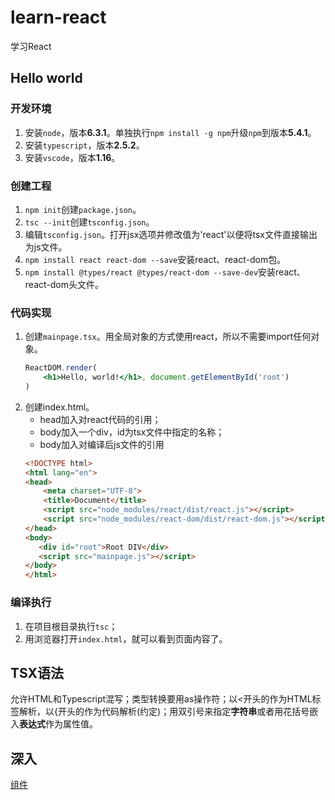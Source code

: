 # learn-react

学习React

## Hello world

### 开发环境

1. 安装`node`，版本**6.3.1**。单独执行`npm install -g npm`升级`npm`到版本**5.4.1**。
1. 安装`typescript`，版本**2.5.2**。
1. 安装`vscode`，版本**1.16**。

### 创建工程

1. `npm init`创建`package.json`。
1. `tsc --init`创建`tsconfig.json`。
1. 编辑`tsconfig.json`。打开jsx选项并修改值为'react'以便将tsx文件直接输出为js文件。
1. `npm install react react-dom --save`安装react、react-dom包。
1. `npm install @types/react @types/react-dom --save-dev`安装react、react-dom头文件。

### 代码实现

1. 创建`mainpage.tsx`。用全局对象的方式使用react，所以不需要import任何对象。
    ```jsx
    ReactDOM.render(
        <h1>Hello, world!</h1>, document.getElementById('root')
    )
    ```
1. 创建index.html。
    * head加入对react代码的引用；
    * body加入一个div，id为tsx文件中指定的名称；
    * body加入对编译后js文件的引用
    ```html
    <!DOCTYPE html>
    <html lang="en">
    <head>
        <meta charset="UTF-8">
        <title>Document</title>
        <script src="node_modules/react/dist/react.js"></script>    
        <script src="node_modules/react-dom/dist/react-dom.js"></script>
    </head>
    <body>
       <div id="root">Root DIV</div>
       <script src="mainpage.js"></script>
    </body>
    </html>
    ```

### 编译执行

1. 在项目根目录执行`tsc`；
1. 用浏览器打开`index.html`，就可以看到页面内容了。

## TSX语法

允许HTML和Typescript混写；类型转换要用as操作符；以<开头的作为HTML标签解析，以{开头的作为代码解析(约定)；用双引号来指定**字符串**或者用花括号嵌入**表达式**作为属性值。

## 深入

[组件](component.md)